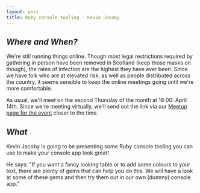 ```yaml
---
layout: post
title: Ruby console tooling - Kevin Jacoby
---
```


## *Where and When?*
We're still running things online. Though most legal restrictions required by gathering in person have been removed in Scotland (keep those masks on though), the rates of infection are the highest they have ever been. Since we have folk who are at elevated risk, as well as people distributed across the country, it seems sensible to keep the online meetings going until we're more comfortable.

As usual, we'll meet on the second Thursday of the month at 18:00: April 14th. Since we're meeting virtually, we'll send out the link via our [Meetup page for the event](https://www.meetup.com/meetup-group-Xwgucjde/events/284849824/) closer to the time.

## *What*
Kevin Jacoby is going to be presenting some Ruby console tooling you can use to make your console app look great!

He says: "If you want a fancy looking table or to add some colours to your text, there are plenty of gems that can help you do this. We will have a look at some of these gems and then try them out in our own (dummy) console app."
